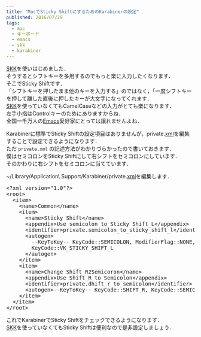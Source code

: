 ```yaml
---
title: "MacでSticky ShiftにするためのKarabinerの設定"
published: 2016/07/29
tags:
  - mac
  - キーボード
  - emacs
  - skk
  - karabiner
---
```


<p><a class="keyword" href="http://d.hatena.ne.jp/keyword/SKK">SKK</a>を使いはじめました．<br/>
そうするとシフトキーを多用するのでもっと楽に入力したくなります．<br/>
そこでSticky Shiftです．<br/>
「シフトキーを押したまま他のキーを入力する」のではなく，「一度シフトキーを押して離した直後に押したキーが大文字になってくれます．<br/>
<a class="keyword" href="http://d.hatena.ne.jp/keyword/SKK">SKK</a>を使っていなくてもCamelCaseなどの入力がとても楽になります．<br/>
左手小指はControlキーのためにありますからね．<br/>
全国一千万人の<a class="keyword" href="http://d.hatena.ne.jp/keyword/Emacs">Emacs</a>愛好家にとっては譲れませんよね．</p>

<p>Karabinerに標準でSticky Shiftの設定項目はありませんが，private.<a class="keyword" href="http://d.hatena.ne.jp/keyword/xml">xml</a>を編集することで設定できるようになります．  <br/>
ただ <code>private.xml</code> の記述方法がわかりづらかったので書いておきます．  <br/>
僕はセミコロンをSticky Shiftにして右シフトをセミコロンにしています．  <br/>
そのかわりに右シフトをセミコロンに当てています．</p>

<p>~/Library/Application\ Support/Karabiner/private.<a class="keyword" href="http://d.hatena.ne.jp/keyword/xml">xml</a>を編集します．</p>

<pre class="code lang-xml" data-lang="xml" data-unlink><span class="synComment">&lt;?</span><span class="synType">xml version</span>=<span class="synConstant">&quot;1.0&quot;</span><span class="synComment">?&gt;</span>
<span class="synIdentifier">&lt;root&gt;</span>
  <span class="synIdentifier">&lt;item&gt;</span>
    <span class="synIdentifier">&lt;name&gt;</span>Common<span class="synIdentifier">&lt;/name&gt;</span>
    <span class="synIdentifier">&lt;item&gt;</span>
      <span class="synIdentifier">&lt;name&gt;</span>Sticky Shift<span class="synIdentifier">&lt;/name&gt;</span>
      <span class="synIdentifier">&lt;appendix&gt;</span>Use semicolon to Sticky Shift_L<span class="synIdentifier">&lt;/appendix&gt;</span>
      <span class="synIdentifier">&lt;identifier&gt;</span>private.semicolon_to_sticky_shift_l<span class="synIdentifier">&lt;/identifier&gt;</span>
      <span class="synIdentifier">&lt;autogen&gt;</span>
        --KeyToKey-- KeyCode::SEMICOLON, ModifierFlag::NONE,
        KeyCode::VK_STICKY_SHIFT_L
      <span class="synIdentifier">&lt;/autogen&gt;</span>
    <span class="synIdentifier">&lt;/item&gt;</span>
    <span class="synIdentifier">&lt;item&gt;</span>
      <span class="synIdentifier">&lt;name&gt;</span>Change Shift_R2Semicoron<span class="synIdentifier">&lt;/name&gt;</span>
      <span class="synIdentifier">&lt;appendix&gt;</span>Use Shift_R to Semicolon<span class="synIdentifier">&lt;/appendix&gt;</span>
      <span class="synIdentifier">&lt;identifier&gt;</span>private.dhift_r_to_semicolon<span class="synIdentifier">&lt;/identifier&gt;</span>
      <span class="synIdentifier">&lt;autogen&gt;</span>--KeyToKey-- KeyCode::SHIFT_R, KeyCode::SEMICOLON<span class="synIdentifier">&lt;/autogen&gt;</span>
    <span class="synIdentifier">&lt;/item&gt;</span>
  <span class="synIdentifier">&lt;/item&gt;</span>
<span class="synIdentifier">&lt;/root&gt;</span>
</pre>


<p>これでKarabinerでSticky Shiftをチェックできるようになります．<br/>
<a class="keyword" href="http://d.hatena.ne.jp/keyword/SKK">SKK</a>を使っていなくてもSticky Shiftは便利なので是非設定しましょう．</p>

